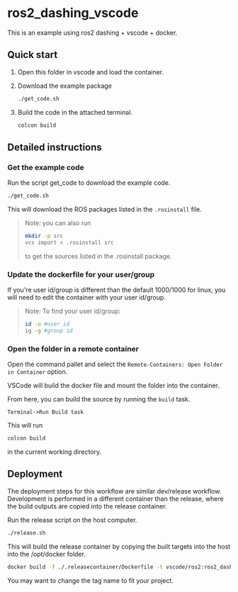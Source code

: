 # ros2_dashing_vscode

This is an example using ros2 dashing + vscode + docker.

## Quick start

1. Open this folder in vscode and load the container.
2. Download the example package

    ```bash
    ./get_code.sh
    ```

3. Build the code in the attached terminal.

    ```bash
    colcon build
    ```

## Detailed instructions

### Get the example code

Run the script get_code to download the example code.

```bash
./get_code.sh
```

This will download the ROS packages listed in the `.rosinstall` file.

> Note: you can also run
>
> ```bash
> mkdir -p src
> vcs import < .rosinstall src
> ```
>
> to get the sources listed in the .rosinstall package.

### Update the dockerfile for your user/group

If you're user id/group is different than the default 1000/1000 for linux, you will need to edit the container with your user id/group.

> Note: To find your user id/group:
>
>```bash
> id -u #user id
> ig -g #group id
> ```

### Open the folder in a remote container

Open the command pallet and select the `Remote-Containers: Open Folder in Container` option.

VSCode will build the docker file and mount the folder into the container.

From here, you can build the source by running the `build` task.

```text
Terminal->Run Build task
```

This will run

```bash
colcon build
```

in the current working directory.

## Deployment

The deployment steps for this workflow are similar dev/release workflow.  Development is performed in a different container than the release, where the build outputs are copied into the release container.

Run the release script on the host computer.

```bash
./release.sh
```

This will build the release container by copying the built targets into the host into the /opt/docker folder.

```bash
docker build -f ./.releasecontainer/Dockerfile -t vscode/ros2:ros2_dashing_vscode .
```

You may want to change the tag name to fit your project.
